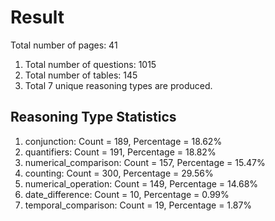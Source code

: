 # Result<br/>
Total number of pages: 41<br/>
1. Total number of questions: 1015<br/>
2. Total number of tables: 145<br/>
3. Total 7 unique reasoning types are produced.<br/>
## **Reasoning Type Statistics**<br/>
1. conjunction: Count = 189, Percentage = 18.62%<br/>
2. quantifiers: Count = 191, Percentage = 18.82%<br/>
3. numerical_comparison: Count = 157, Percentage = 15.47%<br/>
4. counting: Count = 300, Percentage = 29.56%<br/>
5. numerical_operation: Count = 149, Percentage = 14.68%<br/>
6. date_difference: Count = 10, Percentage = 0.99%<br/>
7. temporal_comparison: Count = 19, Percentage = 1.87%<br/>
